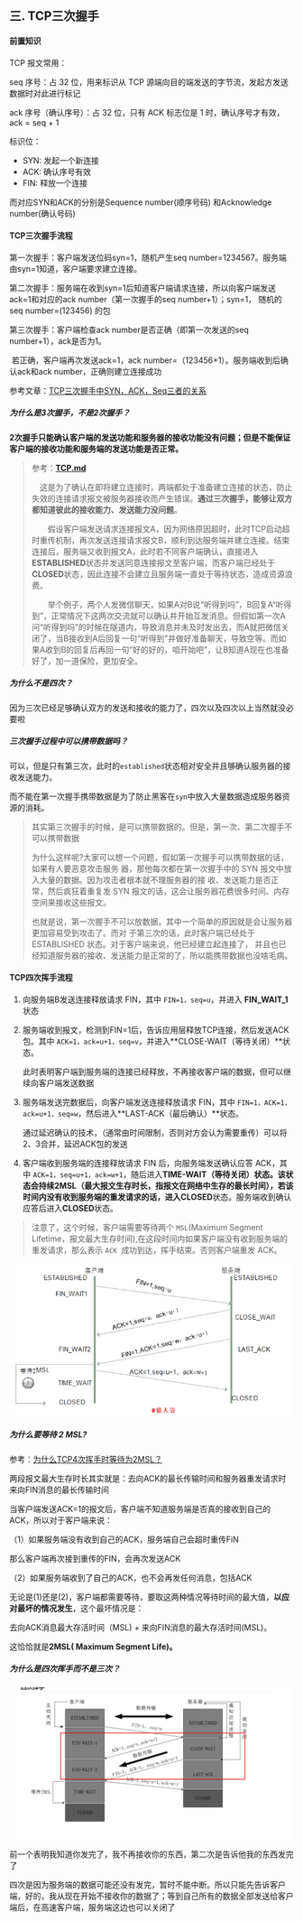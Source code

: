## 三. TCP三次握手

#### 前置知识

TCP 报文常用：

seq 序号：占 32 位，用来标识从 TCP 源端向目的端发送的字节流，发起方发送数据时对此进行标记

ack 序号（确认序号）：占 32 位，只有 ACK 标志位是 1 时，确认序号才有效，ack = seq + 1

标识位：

- SYN: 发起一个新连接
- ACK: 确认序号有效
- FIN: 释放一个连接



而对应SYN和ACK的分别是Sequence number(顺序号码) 和Acknowledge number(确认号码)

#### TCP三次握手流程


第一次握手：客户端发送位码syn=1，随机产生seq number=1234567。服务端由syn=1知道，客户端要求建立连接。

第二次握手：服务端在收到syn=1后知道客户端请求连接，所以向客户端发送ack=1和对应的ack number（第一次握手的seq number+1）；syn=1， 随机的seq number=(123456) 的包

第三次握手：客户端检查ack number是否正确（即第一次发送的seq number+1），ack是否为1。

​	若正确，客户端再次发送ack=1，ack number=（123456+1）。服务端收到后确认ack和ack number，正确则建立连接成功

参考文章：[TCP三次握手中SYN，ACK，Seq三者的关系](https://blog.csdn.net/u014507230/article/details/45310847)



##### **为什么是3次握手，不是2次握手？**

**2次握手只能确认客户端的发送功能和服务器的接收功能没有问题；但是不能保证客户端的接收功能和服务端的发送功能是否正常。**

>参考：[**TCP.md**](https://github.com/ChellyAI/note/blob/master/HTTP/3%E3%80%81TCP.md)
>
> 这是为了确认在即将建立连接时，两端都处于准备建立连接的状态，防止失效的连接请求报文被服务器接收而产生错误。**通过三次握手，能够让双方都知道彼此的接收能力、发送能力没问题**。
>
>  假设客户端发送请求连接报文A，因为网络原因超时，此时TCP启动超时重传机制，再次发送连接请求报文B，顺利到达服务端并建立连接。结束连接后，服务端又收到报文A，此时若不同客户端确认，直接进入**ESTABLISHED**状态并发送同意连接报文至客户端，而客户端已经处于**CLOSED**状态，因此连接不会建立且服务端一直处于等待状态，造成资源浪费。
>
>  举个例子，两个人发微信聊天，如果A对B说“听得到吗”，B回复A“听得到”，正常情况下这两次交流就可以确认并开始互发消息。但假如第一次A问“听得到吗”的时候在隧道内，导致消息并未及时发出去，而A就把微信关闭了，当B接收到A后回复一句“听得到”并做好准备聊天，导致空等。而如果A收到B的回复后再回一句“好的好的，咱开始吧”，让B知道A现在也准备好了，加一道保险，更加安全。

##### **为什么不是四次？**

因为三次已经足够确认双方的发送和接收的能力了，四次以及四次以上当然就没必要啦

##### **三次握手过程中可以携带数据吗？**

可以，但是只有第三次，此时的`established`状态相对安全并且够确认服务器的接收发送能力。

而不能在第一次握手携带数据是为了防止黑客在`syn`中放入大量数据造成服务器资源的消耗。

>其实第三次握手的时候，是可以携带数据的。但是，第一次、第二次握手不可以携带数据
>
>为什么这样呢?大家可以想一个问题，假如第一次握手可以携带数据的话，如果有人要恶意攻击服务 器，那他每次都在第一次握手中的 SYN 报文中放入大量的数据。因为攻击者根本就不理服务器的接 收、发送能力是否正常，然后疯狂着重复发 SYN 报文的话，这会让服务器花费很多时间、内存空间来接收这些报文。
>
>也就是说，第一次握手不可以放数据，其中一个简单的原因就是会让服务器更加容易受到攻击了。而对 于第三次的话，此时客户端已经处于 ESTABLISHED 状态。对于客户端来说，他已经建立起连接了， 并且也已经知道服务器的接收、发送能力是正常的了，所以能携带数据也没啥毛病。
>
>





#### TCP四次挥手流程

1. 向服务端B发送连接释放请求 FIN，其中 `FIN=1，seq=u`，并进入 **FIN_WAIT_1** 状态

2. 服务端收到报文，检测到FIN=1后，告诉应用层释放TCP连接，然后发送ACK包。其中 `ACK=1，ack=u+1，seq=v`，并进入**CLOSE-WAIT（等待关闭）**状态。

   此时表明客户端到服务端的连接已经释放，不再接收客户端的数据，但可以继续向客户端发送数据

3. 服务端发送完数据后，向客户端发送连接释放请求 FIN，其中 `FIN=1，ACK=1，ack=u+1，seq=w`，然后进入**LAST-ACK（最后确认）**状态。

   通过延迟确认的技术，（通常由时间限制，否则对方会认为需要重传）可以将2、3合并，延迟ACK包的发送

4. 客户端收到服务端的连接释放请求 FIN 后，向服务端发送确认应答 ACK，其中 `ACK=1，seq=u+1，ack=w+1`，随后进入**TIME-WAIT（等待关闭）**状态。该状态会持续2MSL（最大报文生存时长，指报文在网络中生存的最长时间），若该时间内没有收到服务端的重发请求的话，进入**CLOSED**状态。服务端收到确认应答后进入**CLOSED**状态。

> 注意了，这个时候，客户端需要等待两个 `MSL`(Maximum Segment Lifetime，报文最大生存时间),在这段时间内如果客户端没有收到服务端的重发请求，那么表示 `ACK `成功到达，挥手结束。否则客户端重发 ACK。

![16da9fd28b49f652](图片/16da9fd28b49f652.png)

##### **为什么要等待 2 MSL?**

参考：[为什么TCP4次挥手时等待为2MSL？](https://www.zhihu.com/question/67013338)

两段报文最大生存时长其实就是：去向ACK的最长传输时间和服务器重发请求时来向FIN消息的最长传输时间

当客户端发送ACK=1的报文后，客户端不知道服务端是否真的接收到自己的ACK，所以对于客户端来说：

（1）如果服务端没有收到自己的ACK，服务端自己会超时重传FiN

那么客户端再次接到重传的FIN，会再次发送ACK

（2）如果服务端收到了自己的ACK，也不会再发任何消息，包括ACK

无论是(1)还是(2)，客户端都需要等待，要取这两种情况等待时间的最大值，**以应对最坏的情况发生**，这个最坏情况是：

去向ACK消息最大存活时间（MSL) + 来向FIN消息的最大存活时间(MSL)。

这恰恰就是**2MSL( Maximum Segment Life)。**

##### **为什么是四次挥手而不是三次？**

![image-20210713202735714](图片/image-20210713202735714.png)

前一个表明我知道你发完了，我不再接收你的东西，第二次是告诉他我的东西发完了

四次是因为服务端的数据可能还没有发完，暂时不能中断。所以只能先告诉客户端，好的，我从现在开始不接收你的数据了；等到自己所有的数据全部发送给客户端后，在高速客户端，服务端这边也可以关闭了









